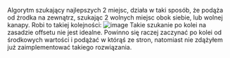Algorytm szukający najlepszych 2 miejsc, działa w taki sposób, że podąża od żrodka na zewnątrz, szukając 2 wolnych miejsc obok siebie, lub wolnej kanapy. Robi to takiej kolejności:
![image](https://github.com/user-attachments/assets/374c5d1d-eace-421e-9284-d7d1b41b85ea)
Takie szukanie po kolei na zasadzie offsetu nie jest idealne. Powinno się raczej zaczynać po kolei od środkowych wartości i podążać w którąś ze stron, natomiast nie zdążyłem już zaimplementować takiego rozwiązania.
